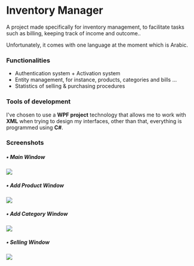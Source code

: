 <h1>Inventory Manager</h1>
<p>A project made specifically for inventory management, to facilitate tasks such as billing, keeping track of income and outcome..</p>
<p>Unfortunately, it comes with one language at the moment which is Arabic.</p>

<h3>Functionalities</h3>
<ul>
  <li>Authentication system + Activation system</li>
  <li>Entity management, for instance, products, categories and bills ...</li>
  <li>Statistics of selling & purchasing procedures</li>
</ul>

<h3>Tools of development</h3>
<p>I've chosen to use a <b>WPF project</b> technology that allows me to work with <b>XML</b> when trying to design my interfaces, other than that, everything is programmed using <b>C#</b>.</p>

<h3>Screenshots</h3>
<h5>• Main Window</h5>
<img src='https://i.imgur.com/Yx0QIeQ.jpg' />
<h5>• Add Product Window</h5>
<img src='https://i.imgur.com/LskLCOh.jpg' />
<h5>• Add Category Window</h5>
<img src='https://i.imgur.com/Ie8ahiP.jpg' />
<h5>• Selling Window</h5>
<img src='https://i.imgur.com/Jye1nfv.jpg' />
